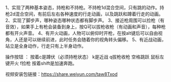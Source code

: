 1、实现了两种基本姿态，持枪和不持枪。不持枪1d混合空间，只有跳的动作。持枪2d混合空间，有前后左右各种速度的行走动画，以及跳跃和蹲着行走的动画。
2、实现了脚步声，哪种姿态哪种状态都有脚步声。
3、接近枪周围可以捡枪（有音效），如果手上有枪会装备到身上，按Q可以拔枪收枪（有动画和声音），每种枪都有开火声音。
4、有开火动画，人物可以俯仰时开枪，在按alt键后可以自由视角，人还是可以继续前进，此时任务会随着你的视角转头偏移。
5、有近战动画，站立是全身动作，行走只有上半身动作。

操作按钮 ： 按着c是蹲伏（必须持枪状态） k是近战  q拔枪收枪  空格跳跃 鼠标左键开火 f捡枪 按着shift是加速奔跑。

视频安装包链接：https://share.weiyun.com/taw8Txod
